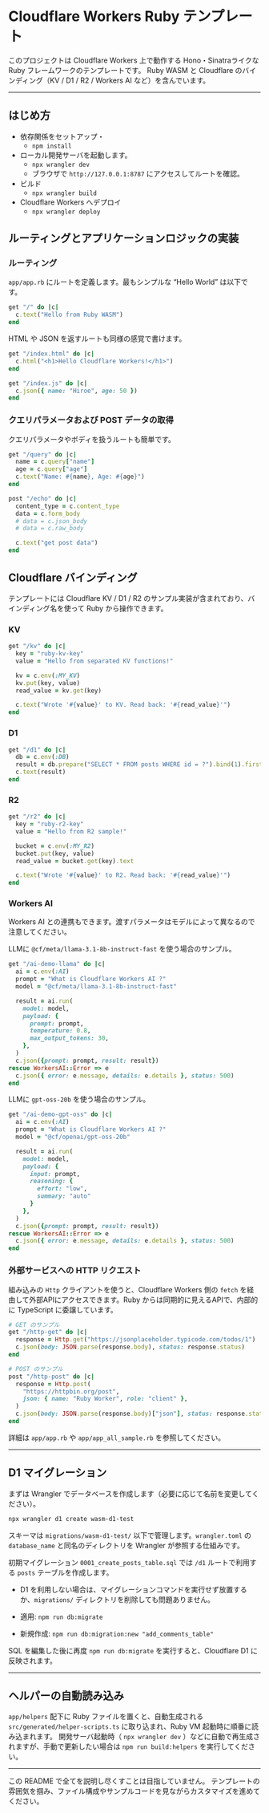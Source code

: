 # Cloudflare Workers Ruby テンプレート

このプロジェクトは Cloudflare Workers 上で動作する Hono・Sinatraライクな Ruby フレームワークのテンプレートです。
Ruby WASM と Cloudflare のバインディング（KV / D1 / R2 / Workers AI など）を含んでいます。

---

## はじめ方

- 依存関係をセットアップ・
    - `npm install`
- ローカル開発サーバを起動します。
    - `npx wrangler dev`
    - ブラウザで `http://127.0.0.1:8787` にアクセスしてルートを確認。
- ビルド
    - `npx wrangler build`
- Cloudflare Workers へデプロイ
    - `npx wrangler deploy`

## ルーティングとアプリケーションロジックの実装

### ルーティング

`app/app.rb` にルートを定義します。最もシンプルな “Hello World” は以下です。

```ruby
get "/" do |c|
  c.text("Hello from Ruby WASM")
end
```

HTML や JSON を返すルートも同様の感覚で書けます。

```ruby
get "/index.html" do |c|
  c.html("<h1>Hello Cloudflare Workers!</h1>")
end

get "/index.js" do |c|
  c.json({ name: "Hiroe", age: 50 })
end
```

### クエリパラメータおよび POST データの取得

クエリパラメータやボディを扱うルートも簡単です。

```ruby
get "/query" do |c|
  name = c.query["name"]
  age = c.query["age"]
  c.text("Name: #{name}, Age: #{age}")
end

post "/echo" do |c|
  content_type = c.content_type
  data = c.form_body
  # data = c.json_body
  # data = c.raw_body

  c.text("get post data")
end
```

## Cloudflare バインディング

テンプレートには Cloudflare KV / D1 / R2 のサンプル実装が含まれており、バインディング名を使って Ruby から操作できます。

### KV

```ruby
get "/kv" do |c|
  key = "ruby-kv-key"
  value = "Hello from separated KV functions!"

  kv = c.env(:MY_KV)
  kv.put(key, value)
  read_value = kv.get(key)

  c.text("Wrote '#{value}' to KV. Read back: '#{read_value}'")
end
```

### D1

```ruby
get "/d1" do |c|
  db = c.env(:DB)
  result = db.prepare("SELECT * FROM posts WHERE id = ?").bind(1).first
  c.text(result)
end
```

### R2

```ruby
get "/r2" do |c|
  key = "ruby-r2-key"
  value = "Hello from R2 sample!"

  bucket = c.env(:MY_R2)
  bucket.put(key, value)
  read_value = bucket.get(key).text

  c.text("Wrote '#{value}' to R2. Read back: '#{read_value}'")
end
```

### Workers AI

Workers AI との連携もできます。渡すパラメータはモデルによって異なるので注意してください。

LLMに `@cf/meta/llama-3.1-8b-instruct-fast` を使う場合のサンプル。
```ruby
get "/ai-demo-llama" do |c|
  ai = c.env(:AI)
  prompt = "What is Cloudflare Workers AI ?"
  model = "@cf/meta/llama-3.1-8b-instruct-fast"

  result = ai.run(
    model: model,
    payload: {
      prompt: prompt,
      temperature: 0.8,
      max_output_tokens: 30,
    },
  )
  c.json({prompt: prompt, result: result})
rescue WorkersAI::Error => e
  c.json({ error: e.message, details: e.details }, status: 500)
end
```

LLMに `gpt-oss-20b` を使う場合のサンプル。
```ruby
get "/ai-demo-gpt-oss" do |c|
  ai = c.env(:AI)
  prompt = "What is Cloudflare Workers AI ?"
  model = "@cf/openai/gpt-oss-20b"

  result = ai.run(
    model: model,
    payload: {
      input: prompt,
      reasoning: {
        effort: "low",
        summary: "auto"
      }
    },
  )
  c.json({prompt: prompt, result: result})
rescue WorkersAI::Error => e
  c.json({ error: e.message, details: e.details }, status: 500)
end
```


### 外部サービスへの HTTP リクエスト

組み込みの `Http` クライアントを使うと、Cloudflare Workers 側の `fetch` を経由して外部APIにアクセスできます。Ruby からは同期的に見えるAPIで、内部的に TypeScript に委譲しています。

```ruby
# GET のサンプル
get "/http-get" do |c|
  response = Http.get("https://jsonplaceholder.typicode.com/todos/1")
  c.json(body: JSON.parse(response.body), status: response.status)
end

# POST のサンプル
post "/http-post" do |c|
  response = Http.post(
    "https://httpbin.org/post",
    json: { name: "Ruby Worker", role: "client" },
  )
  c.json(body: JSON.parse(response.body)["json"], status: response.status)
end
```

詳細は `app/app.rb` や `app/app_all_sample.rb` を参照してください。

---

## D1 マイグレーション

まずは Wrangler でデータベースを作成します（必要に応じて名前を変更してください）。

```bash
npx wrangler d1 create wasm-d1-test
```

スキーマは `migrations/wasm-d1-test/` 以下で管理します。`wrangler.toml` の `database_name` と同名のディレクトリを Wrangler が参照する仕組みです。

初期マイグレーション `0001_create_posts_table.sql` では `/d1` ルートで利用する `posts` テーブルを作成します。

- D1 を利用しない場合は、マイグレーションコマンドを実行せず放置するか、`migrations/` ディレクトリを削除しても問題ありません。

- 適用: `npm run db:migrate`
- 新規作成: `npm run db:migration:new "add_comments_table"`

SQL を編集した後に再度 `npm run db:migrate` を実行すると、Cloudflare D1 に反映されます。

---

## ヘルパーの自動読み込み

`app/helpers` 配下に Ruby ファイルを置くと、自動生成される `src/generated/helper-scripts.ts` に取り込まれ、Ruby VM 起動時に順番に読み込まれます。
開発サーバ起動時（ `npx wrangler dev` ）などに自動で再生成されますが、手動で更新したい場合は `npm run build:helpers` を実行してください。

---

この README で全てを説明し尽くすことは目指していません。
テンプレートの雰囲気を掴み、ファイル構成やサンプルコードを見ながらカスタマイズを進めてください。

